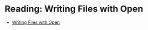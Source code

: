 # Reading: Writing Files with Open

- [Writing Files with Open](https://cf-courses-data.s3.us.cloud-object-storage.appdomain.cloud/IBMDeveloperSkillsNetwork-PY0101EN-SkillsNetwork/labs/lab/module_4/write_file_with_open_reading.md.html?origin=www.coursera.org)